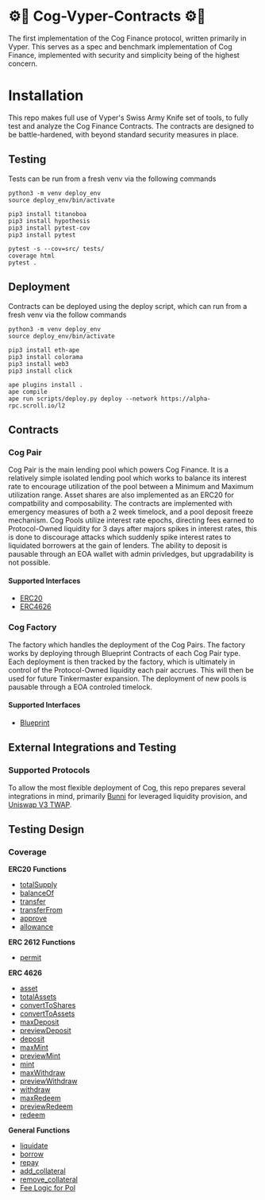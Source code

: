 # ⚙️🐍 Cog-Vyper-Contracts ⚙️🐍

The first implementation of the Cog Finance protocol, written primarily in Vyper. This serves as a spec and benchmark implementation of Cog Finance, implemented with security and simplicity being of the highest concern.

# Installation

This repo makes full use of Vyper's Swiss Army Knife set of tools, to fully test and analyze the Cog Finance Contracts. The contracts are designed to be battle-hardened, with beyond standard security measures in place.

## Testing

Tests can be run from a fresh venv via the following commands
```shell
python3 -m venv deploy_env
source deploy_env/bin/activate

pip3 install titanoboa
pip3 install hypothesis
pip3 install pytest-cov
pip3 install pytest

pytest -s --cov=src/ tests/
coverage html
pytest . 
```

## Deployment

Contracts can be deployed using the deploy script, which can run from a fresh venv via the follow commands

```shell
python3 -m venv deploy_env
source deploy_env/bin/activate

pip3 install eth-ape
pip3 install colorama
pip3 install web3
pip3 install click

ape plugins install .
ape compile
ape run scripts/deploy.py deploy --network https://alpha-rpc.scroll.io/l2
```

## Contracts

### Cog Pair 

Cog Pair is the main lending pool which powers Cog Finance. It is a relatively simple isolated lending pool which works to balance its interest rate to encourage utilization of the pool between a Minimum and Maximum utilization range. Asset shares are also implemented as an ERC20 for compatbility and composability. The contracts are implemented with emergency measures of both a 2 week timelock, and a pool deposit freeze mechanism. Cog Pools utilize interest rate epochs, directing fees earned to Protocol-Owned liquidity for 3 days after majors spikes in interest rates, this is done to discourage attacks which suddenly spike interest rates to liquidated borrowers at the gain of lenders. The ability to deposit is pausable through an EOA wallet with admin privledges, but upgradability is not possible.

#### Supported Interfaces 
- [ERC20](https://eips.ethereum.org/EIPS/eip-20)
- [ERC4626](https://eips.ethereum.org/EIPS/eip-4626)

### Cog Factory

The factory which handles the deployment of the Cog Pairs. The factory works by deploying through Blueprint Contracts of each Cog Pair type. Each deployment is then tracked by the factory, which is ultimately in control of the Protocol-Owned liquidity each pair accrues. This will then be used for future Tinkermaster expansion. The deployment of new pools is pausable through a EOA controled timelock.

#### Supported Interfaces
- [Blueprint](https://eips.ethereum.org/EIPS/eip-5202)

## External Integrations and Testing

### Supported Protocols

To allow the most flexible deployment of Cog, this repo prepares several integrations in mind, primarily [Bunni](https://github.com/zeframlou/bunni) for leveraged liquidity provision, and [Uniswap V3 TWAP](https://github.com/Uniswap/v3-core/blob/main/contracts/UniswapV3Pool.sol#L236).

## Testing Design

### Coverage

**ERC20 Functions**

- [totalSupply](./tests/test_erc20_interface.py#L18)
- [balanceOf](./tests/test_erc20_interface.py#L46)
- [transfer](./tests/test_erc20_interface.py#76)
- [transferFrom](./tests/test_erc20_interface.py#107)
- [approve](./tests/test_erc20_interface.py#158)
- [allowance](./tests/test_erc20_interface.py#158)

**ERC 2612 Functions**

- [permit](./test//core_tests/Permit.t.sol)

**ERC 4626**
- [asset](./tests/test_erc4626_interface.py#18)
- [totalAssets](./tests/test_erc4626_interface.py#21)
- [convertToShares](./tests/test_erc4626_interface.py#87)
- [convertToAssets](./tests/test_erc4626_interface.py#145)
- [maxDeposit](./tests/test_erc4626_interface.py#193)
- [previewDeposit](./tests/test_erc4626_interface.py#205)
- [deposit](./tests/test_erc4626_interface.py#249)
- [maxMint](./tests/test_erc4626_interface.py#285)
- [previewMint](./tests/test_erc4626_interface.py#293)
- [mint](./tests/test_erc4626_interface.py#347)
- [maxWithdraw](./tests/test_erc4626_interface.py#406)
- [previewWithdraw](./tests/test_erc4626_interface.py#444) 
- [withdraw](./tests/test_erc4626_interface.py#486)
- [maxRedeem](./tests/test_erc4626_interface.py#549)
- [previewRedeem](./tests/test_erc4626_interface.py#599) 
- [redeem](./tests/test_erc4626_interface.py#639)

**General Functions**
- [liquidate](./tests/test_liquidation_invariants.py)
- [borrow](./tests/test_borrow_invariants.py)
- [repay](./tests/test_repay_invariants.py)
- [add_collateral](./tests/test_collateral_invariants.py#19)
- [remove_collateral](./tests/test_collateral_invariants.py#83)
- [Fee Logic for Pol](./tests/test_protocol_fees.py)
